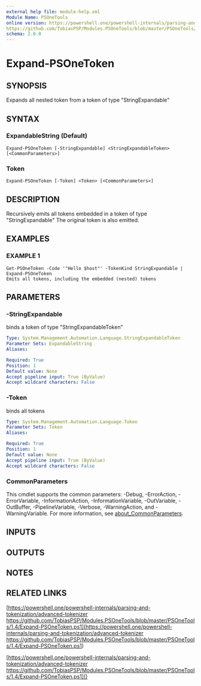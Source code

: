 ```yaml
---
external help file: module-help.xml
Module Name: PSOneTools
online version: https://powershell.one/powershell-internals/parsing-and-tokenization/advanced-tokenizer
https://github.com/TobiasPSP/Modules.PSOneTools/blob/master/PSOneTools/1.4/Expand-PSOneToken.ps1
schema: 2.0.0
---
```


# Expand-PSOneToken

## SYNOPSIS
Expands all nested token from a token of type "StringExpandable"

## SYNTAX

### ExpandableString (Default)
```
Expand-PSOneToken [-StringExpandable] <StringExpandableToken> [<CommonParameters>]
```

### Token
```
Expand-PSOneToken [-Token] <Token> [<CommonParameters>]
```

## DESCRIPTION
Recursively emits all tokens embedded in a token of type "StringExpandable"
The original token is also emitted.

## EXAMPLES

### EXAMPLE 1
```
Get-PSOneToken -Code '"Hello $host"' -TokenKind StringExpandable | Expand-PSOneToken 
Emits all tokens, including the embedded (nested) tokens
```

## PARAMETERS

### -StringExpandable
binds a token of type "StringExpandableToken"

```yaml
Type: System.Management.Automation.Language.StringExpandableToken
Parameter Sets: ExpandableString
Aliases:

Required: True
Position: 1
Default value: None
Accept pipeline input: True (ByValue)
Accept wildcard characters: False
```

### -Token
binds all tokens

```yaml
Type: System.Management.Automation.Language.Token
Parameter Sets: Token
Aliases:

Required: True
Position: 1
Default value: None
Accept pipeline input: True (ByValue)
Accept wildcard characters: False
```

### CommonParameters
This cmdlet supports the common parameters: -Debug, -ErrorAction, -ErrorVariable, -InformationAction, -InformationVariable, -OutVariable, -OutBuffer, -PipelineVariable, -Verbose, -WarningAction, and -WarningVariable. For more information, see [about_CommonParameters](http://go.microsoft.com/fwlink/?LinkID=113216).

## INPUTS

## OUTPUTS

## NOTES

## RELATED LINKS

[https://powershell.one/powershell-internals/parsing-and-tokenization/advanced-tokenizer
https://github.com/TobiasPSP/Modules.PSOneTools/blob/master/PSOneTools/1.4/Expand-PSOneToken.ps1](https://powershell.one/powershell-internals/parsing-and-tokenization/advanced-tokenizer
https://github.com/TobiasPSP/Modules.PSOneTools/blob/master/PSOneTools/1.4/Expand-PSOneToken.ps1)

[https://powershell.one/powershell-internals/parsing-and-tokenization/advanced-tokenizer
https://github.com/TobiasPSP/Modules.PSOneTools/blob/master/PSOneTools/1.4/Expand-PSOneToken.ps1]()

